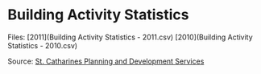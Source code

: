 # Building Activity Statistics

Files:
[2011](Building Activity Statistics - 2011.csv)
[2010](Building Activity Statistics - 2010.csv)

Source: [St. Catharines Planning and Development Services](http://www.stcatharines.ca/en/documents/documentuploads/OfficialDocumentsAndPlans/doc_634802083224481841.pdf)
